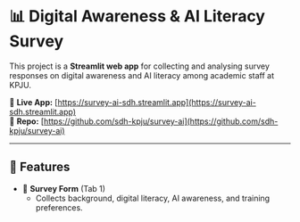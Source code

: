 # 📊 Digital Awareness & AI Literacy Survey  

This project is a **Streamlit web app** for collecting and analysing survey responses on digital awareness and AI literacy among academic staff at KPJU.  

🔗 **Live App:** [https://survey-ai-sdh.streamlit.app](https://survey-ai-sdh.streamlit.app)  
📂 **Repo:** [https://github.com/sdh-kpju/survey-ai](https://github.com/sdh-kpju/survey-ai)  

---

## 🚀 Features
- 📝 **Survey Form** (Tab 1)  
  - Collects background, digital literacy, AI awareness, and training preferences.  

